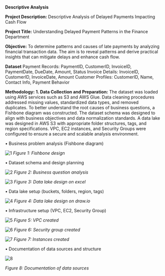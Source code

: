 **Descriptive Analysis**

**Project Description:** Descriptive Analysis of Delayed Payments Impacting Cash Flow

**Project Title:** Understanding Delayed Payment Patterns in the Finance Department

**Objective:** To determine patterns and causes of late payments by analyzing financial transaction data. The aim is to reveal patterns and derive practical insights that can mitigate delays and enhance cash flow.

**Dataset**
Payment Records: PaymentID, CustomerID, InvoiceID, PaymentDate, DueDate, Amount, Status
Invoice Details: InvoiceID, CustomerID, InvoiceDate, Amount
Customer Profiles: CustomerID, Name, Contact Info, Payment Behavior


**Methodology:**
**1.	Data Collection and Preparation:**
The dataset was loaded using AWS services such as S3 and AWS Glue. Data cleaning procedures addressed missing values, standardized data types, and removed duplicates. To better understand the root causes of business questions, a Fishbone diagram was constructed. The dataset schema was designed to align with business objectives and data normalization standards. A data lake was designed in AWS S3 with appropriate folder structures, tags, and region specifications. VPC, EC2 instances, and Security Groups were configured to ensure a secure and scalable analysis environment.

•	Business problem analysis (Fishbone diagram)

![1](https://github.com/user-attachments/assets/09f6e5a0-8de0-4c70-a7aa-692eebe9eedb)
_Figure 1: Fishbone design_

•	Dataset schema and design planning

![2](https://github.com/user-attachments/assets/bada7f65-f6f2-4926-b1b0-9033ec13aed9)
_Figure 2: Business question analysis_

 ![3](https://github.com/user-attachments/assets/89aacf40-878b-4d27-b06f-aa679ae1c5ec)
_Figure 3: Data lake design on excel_

•	Data lake setup (buckets, folders, region, tags)

 ![4](https://github.com/user-attachments/assets/49f154bc-63aa-477a-b984-83a53f3ec419)
_Figure 4: Data lake design on draw.io_

•	Infrastructure setup (VPC, EC2, Security Group)

![5](https://github.com/user-attachments/assets/5b70c8c3-252e-4f47-86ba-185b95526807)
_Figure 5: VPC created_

![6](https://github.com/user-attachments/assets/2fd2692d-b456-4cbd-8966-0210a05822ad)
_Figure 6: Security group created_

 ![7](https://github.com/user-attachments/assets/591872f5-ba7e-454c-849a-82e91b58a59a)
_Figure 7: Instances created_

•	Documentation of data sources and structure

 ![8](https://github.com/user-attachments/assets/9c05d35d-e97d-405b-9cfe-735574613c29)

_Figure 8: Documentation of data sources_


